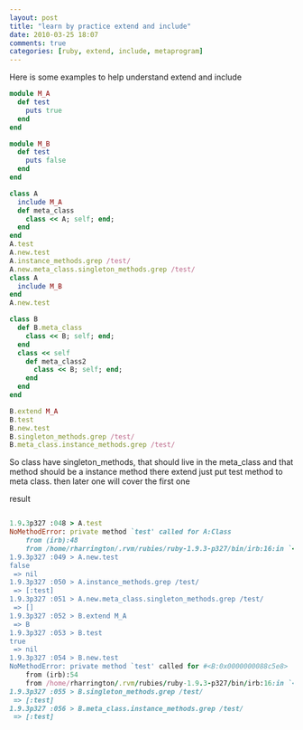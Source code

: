 ```yaml
---
layout: post
title: "learn by practice extend and include"
date: 2010-03-25 18:07
comments: true
categories: [ruby, extend, include, metaprogram]
---
```

Here is some examples to help understand extend and include
```ruby
module M_A
  def test
    puts true
  end
end

module M_B
  def test
    puts false
  end
end

class A
  include M_A
  def meta_class
    class << A; self; end;
  end
end
A.test
A.new.test
A.instance_methods.grep /test/
A.new.meta_class.singleton_methods.grep /test/
class A
  include M_B
end
A.new.test

class B
  def B.meta_class
    class << B; self; end;
  end
  class << self
    def meta_class2
      class << B; self; end;
    end
  end
end

B.extend M_A
B.test
B.new.test
B.singleton_methods.grep /test/
B.meta_class.instance_methods.grep /test/
```
So class have singleton_methods, that should live in the meta_class and that method should be a instance method there
extend just put test method to meta class. then later one will cover the first one

result
```ruby

1.9.3p327 :048 > A.test
NoMethodError: private method `test' called for A:Class
    from (irb):48
    from /home/rharrington/.rvm/rubies/ruby-1.9.3-p327/bin/irb:16:in `<main>'
1.9.3p327 :049 > A.new.test
false
 => nil 
1.9.3p327 :050 > A.instance_methods.grep /test/
 => [:test] 
1.9.3p327 :051 > A.new.meta_class.singleton_methods.grep /test/
 => [] 
1.9.3p327 :052 > B.extend M_A
 => B 
1.9.3p327 :053 > B.test
true
 => nil 
1.9.3p327 :054 > B.new.test
NoMethodError: private method `test' called for #<B:0x0000000088c5e8>
    from (irb):54
    from /home/rharrington/.rvm/rubies/ruby-1.9.3-p327/bin/irb:16:in `<main>'
1.9.3p327 :055 > B.singleton_methods.grep /test/
 => [:test] 
1.9.3p327 :056 > B.meta_class.instance_methods.grep /test/
 => [:test] 


```

